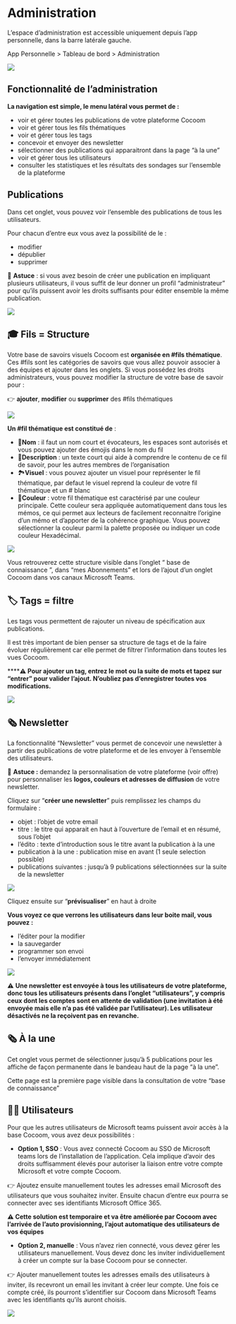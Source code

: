 # Administration

L’espace d’administration est accessible uniquement depuis l’app personnelle, dans la barre latérale gauche.

App Personnelle > Tableau de bord > Administration

![](https://paper-attachments.dropbox.com/s_FBC5B0C054AD4D43082A0E2DC4412D69AB83598AFCFBA6C61B0013FF268096F6_1589102673137_Plan+de+travail+45cocoom-guides-2.png)



## Fonctionnalité de l’administration

**La navigation est simple, le menu latéral vous permet de :**


- voir et gérer toutes les publications de votre plateforme Cocoom
- voir et gérer tous les fils thématiques
- voir et gérer tous les tags
- concevoir et envoyer des newsletter
- sélectionner des publications qui apparaitront dans la page “à la une”
- voir et gérer tous les utilisateurs
- consulter les statistiques et les résultats des sondages sur l’ensemble de la plateforme


## Publications

Dans cet onglet, vous pouvez voir l’ensemble des publications de tous les utilisateurs.

Pour chacun d’entre eux vous avez la possibilité de le :

- modifier
- dépublier
- supprimer

📌 **Astuce** : si vous avez besoin de créer une publication en impliquant plusieurs utilisateurs, il vous suffit de leur donner un profil “administrateur” pour qu’ils puissent avoir les droits suffisants pour éditer ensemble la même publication.


![](https://paper-attachments.dropbox.com/s_FBC5B0C054AD4D43082A0E2DC4412D69AB83598AFCFBA6C61B0013FF268096F6_1589102459313_Plan+de+travail+44cocoom-guides-2.png)




## 🎓 Fils = Structure

Votre base de savoirs visuels Cocoom est **organisée en #fils thématique**. Ces #fils sont les catégories de savoirs que vous allez pouvoir associer à des équipes et ajouter dans les onglets. Si vous possédez les droits administrateurs, vous pouvez modifier la structure de votre base de savoir pour :

👉 **ajouter**, **modifier** ou **supprimer** des #fils thématiques

![](https://paper-attachments.dropbox.com/s_FBC5B0C054AD4D43082A0E2DC4412D69AB83598AFCFBA6C61B0013FF268096F6_1589102271761_Plan+de+travail+12cocoom-guides-3.png)


**Un #fil thématique est constitué de** :


- 🔗**Nom** : il faut un nom court et évocateurs, les espaces sont autorisés et vous pouvez ajouter des émojis dans le nom du fil
- 📄**Description** : un texte court qui aide à comprendre le contenu de ce fil de savoir, pour les autres membres de l’organisation
- 🏞**Visuel** : vous pouvez ajouter un visuel pour représenter le fil thématique, par defaut le visuel reprend la couleur de votre fil thématique et un # blanc
- 🎨**Couleur** : votre fil thématique est caractérisé par une couleur principale. Cette couleur sera appliquée automatiquement dans tous les mémos, ce qui permet aux lecteurs de facilement reconnaitre l’origine d’un mémo et d’apporter de la cohérence graphique. Vous pouvez sélectionner la couleur parmi la palette proposée ou indiquer un code couleur Hexadécimal.


![](https://paper-attachments.dropbox.com/s_FBC5B0C054AD4D43082A0E2DC4412D69AB83598AFCFBA6C61B0013FF268096F6_1589102271767_Plan+de+travail+39cocoom-guides-3.png)


Vous retrouverez cette structure visible dans l’onglet “ base de connaissance ”, dans “mes Abonnements” et lors de l’ajout d’un onglet Cocoom dans vos canaux Microsoft Teams.


## 🏷 Tags = filtre

Les tags vous permettent de rajouter un niveau de spécification aux publications.

Il est très important de bien penser sa structure de tags et de la faire évoluer régulièrement car elle permet de filtrer l’information dans toutes les vues Cocoom.

******⚠️ Pour ajouter un tag, entrez le mot ou la suite de mots et tapez sur “entrer” pour valider l’ajout. N’oubliez pas d’enregistrer toutes vos modifications.**


![](https://paper-attachments.dropbox.com/s_FBC5B0C054AD4D43082A0E2DC4412D69AB83598AFCFBA6C61B0013FF268096F6_1589101944987_Plan+de+travail+43cocoom-guides-2.png)

## 🗞 Newsletter

La fonctionnalité “Newsletter” vous permet de concevoir une newsletter à partir des publications de votre plateforme et de les envoyer à l’ensemble des utilisateurs.

📌 **Astuce :** demandez la personnalisation de votre plateforme (voir offre) pour personnaliser les **logos, couleurs et adresses de diffusion** de votre newsletter.

Cliquez sur “**créer une newsletter**” puis remplissez les champs du formulaire :

- objet : l’objet de votre email
- titre : le titre qui apparait en haut à l’ouverture de l’email et en résumé, sous l’objet
- l’édito : texte d’introduction sous le titre avant la publication à la une
- publication à la une : publication mise en avant (1 seule selection possible)
- publications suivantes : jusqu’à 9 publications sélectionnées sur la suite de la newsletter


![](https://paper-attachments.dropbox.com/s_FBC5B0C054AD4D43082A0E2DC4412D69AB83598AFCFBA6C61B0013FF268096F6_1589100242880_Plan+de+travail+40cocoom-guides-2.png)


Cliquez ensuite sur “**prévisualiser**” en haut à droite

**Vous voyez ce que verrons les utilisateurs dans leur boite mail, vous pouvez :**


- l’éditer pour la modifier
- la sauvegarder
- programmer son envoi
- l’envoyer immédiatement


![](https://paper-attachments.dropbox.com/s_FBC5B0C054AD4D43082A0E2DC4412D69AB83598AFCFBA6C61B0013FF268096F6_1589100361922_Plan+de+travail+41cocoom-guides-2.png)


⚠️  **Une newsletter est envoyée à tous les utilisateurs de votre plateforme, donc tous les utilisateurs présents dans l’onglet “utilisateurs”, y compris ceux dont les comptes sont en attente de validation (une invitation à été envoyée mais elle n’a pas été validée par l’utilisateur). Les utilisateur désactivés ne la reçoivent pas en revanche.**


## 🗞 À la une

Cet onglet vous permet de sélectionner jusqu’à 5 publications pour les affiche de façon permanente dans le bandeau haut de la page “à la une”.

Cette page est la première page visible dans la consultation de votre “base de connaissance”



## 👨‍💻 Utilisateurs

Pour que les autres utilisateurs de Microsoft teams puissent avoir accès à la base Cocoom, vous avez deux possibilités :


-  **Option 1, SSO** : Vous avez connecté Cocoom au SSO de Microsoft teams lors de l’installation de l’application. Cela implique d’avoir des droits suffisamment élevés pour autoriser la liaison entre votre compte Microsoft et votre compte Cocoom.

👉 Ajoutez ensuite manuellement toutes les adresses email Microsoft des utilisateurs que vous souhaitez inviter. Ensuite chacun d’entre eux pourra se connecter avec ses identifiants Microsoft Office 365.

**⚠️ Cette solution est temporaire et va être améliorée par Cocoom avec l’arrivée de l’auto provisionning, l’ajout automatique des utilisateurs de vos équipes**


- **Option 2, manuelle**  : Vous n’avez rien connecté, vous devez gérer les utilisateurs manuellement. Vous devez donc les inviter individuellement à créer un compte sur la base Cocoom pour se connecter.

👉 Ajouter manuellement toutes les adresses emails des utilisateurs à inviter, ils recevront un email les invitant à créer leur compte. Une fois ce compte créé, ils pourront s’identifier sur Cocoom dans Microsoft Teams avec les identifiants qu’ils auront choisis.


![](https://paper-attachments.dropbox.com/s_FBC5B0C054AD4D43082A0E2DC4412D69AB83598AFCFBA6C61B0013FF268096F6_1589101735485_Plan+de+travail+42cocoom-guides-2.png)


